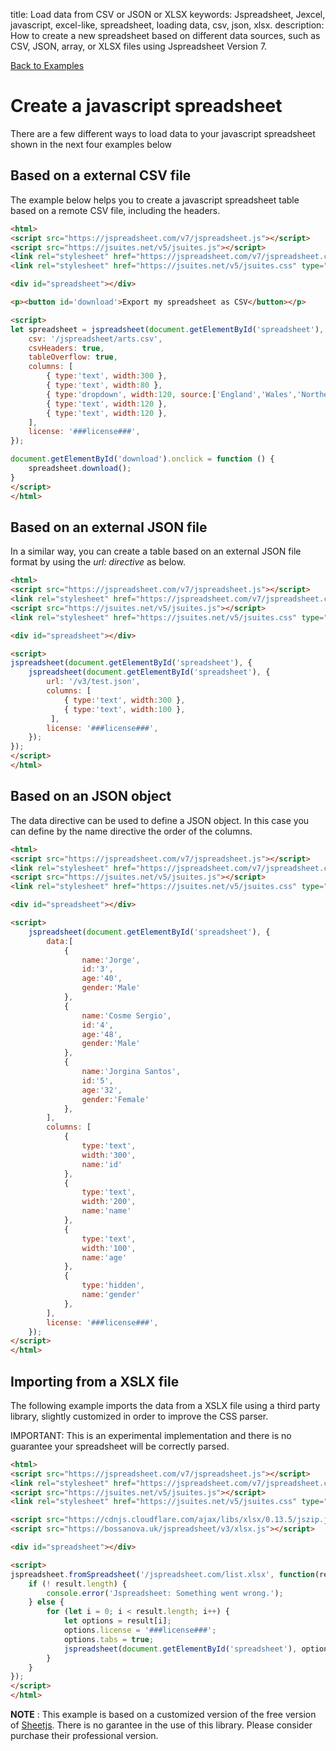 title: Load data from CSV or JSON or XLSX
keywords: Jspreadsheet, Jexcel, javascript, excel-like, spreadsheet, loading data, csv, json, xlsx.
description: How to create a new spreadsheet based on different data sources, such as CSV, JSON, array, or XLSX files using Jspreadsheet Version 7.

[Back to Examples](/docs/v7/examples "Back to the examples section")

# Create a javascript spreadsheet

There are a few different ways to load data to your javascript spreadsheet shown in the next four examples below


## Based on a external CSV file

The example below helps you to create a javascript spreadsheet table based on a remote CSV file, including the headers.

```html
<html>
<script src="https://jspreadsheet.com/v7/jspreadsheet.js"></script>
<script src="https://jsuites.net/v5/jsuites.js"></script>
<link rel="stylesheet" href="https://jspreadsheet.com/v7/jspreadsheet.css" type="text/css" />
<link rel="stylesheet" href="https://jsuites.net/v5/jsuites.css" type="text/css" />

<div id="spreadsheet"></div>

<p><button id='download'>Export my spreadsheet as CSV</button></p>

<script>
let spreadsheet = jspreadsheet(document.getElementById('spreadsheet'), {
    csv: '/jspreadsheet/arts.csv',
    csvHeaders: true,
    tableOverflow: true,
    columns: [
        { type:'text', width:300 },
        { type:'text', width:80 },
        { type:'dropdown', width:120, source:['England','Wales','Northern Ireland','Scotland'] },
        { type:'text', width:120 },
        { type:'text', width:120 },
    ],
    license: '###license###',
});

document.getElementById('download').onclick = function () {
    spreadsheet.download();
}
</script>
</html>
```

## Based on an external JSON file

In a similar way, you can create a table based on an external JSON file format by using the _url: directive_ as below. 

```html
<html>
<script src="https://jspreadsheet.com/v7/jspreadsheet.js"></script>
<link rel="stylesheet" href="https://jspreadsheet.com/v7/jspreadsheet.css" type="text/css" />
<script src="https://jsuites.net/v5/jsuites.js"></script>
<link rel="stylesheet" href="https://jsuites.net/v5/jsuites.css" type="text/css" />

<div id="spreadsheet"></div>

<script>
jspreadsheet(document.getElementById('spreadsheet'), {
    jspreadsheet(document.getElementById('spreadsheet'), {
        url: '/v3/test.json',
        columns: [
            { type:'text', width:300 },
            { type:'text', width:100 },
         ],
        license: '###license###',
    });
});
</script>
</html>
```

## Based on an JSON object

The data directive can be used to define a JSON object. In this case you can define by the name directive the order of the columns.

```html
<html>
<script src="https://jspreadsheet.com/v7/jspreadsheet.js"></script>
<link rel="stylesheet" href="https://jspreadsheet.com/v7/jspreadsheet.css" type="text/css" />
<script src="https://jsuites.net/v5/jsuites.js"></script>
<link rel="stylesheet" href="https://jsuites.net/v5/jsuites.css" type="text/css" />

<div id="spreadsheet"></div>

<script>
    jspreadsheet(document.getElementById('spreadsheet'), {
        data:[
            {
                name:'Jorge',
                id:'3',
                age:'40',
                gender:'Male'
            },
            {
                name:'Cosme Sergio',
                id:'4',
                age:'48',
                gender:'Male'
            },
            {
                name:'Jorgina Santos',
                id:'5',
                age:'32',
                gender:'Female'
            },
        ],
        columns: [
            {
                type:'text',
                width:'300',
                name:'id'
            },
            {
                type:'text',
                width:'200',
                name:'name'
            },
            {
                type:'text',
                width:'100',
                name:'age'
            },
            {
                type:'hidden',
                name:'gender'
            },
        ],
        license: '###license###',
    });
</script>
</html>
```

## Importing from a XSLX file

The following example imports the data from a XSLX file using a third party library, slightly customized in order to improve the CSS parser.

IMPORTANT: This is an experimental implementation and there is no guarantee your spreadsheet will be correctly parsed.

```html
<html>
<script src="https://jspreadsheet.com/v7/jspreadsheet.js"></script>
<link rel="stylesheet" href="https://jspreadsheet.com/v7/jspreadsheet.css" type="text/css" />
<script src="https://jsuites.net/v5/jsuites.js"></script>
<link rel="stylesheet" href="https://jsuites.net/v5/jsuites.css" type="text/css" />

<script src="https://cdnjs.cloudflare.com/ajax/libs/xlsx/0.13.5/jszip.js"></script>
<script src="https://bossanova.uk/jspreadsheet/v3/xlsx.js"></script>

<div id="spreadsheet"></div>

<script>
jspreadsheet.fromSpreadsheet('/jspreadsheet.com/list.xlsx', function(result) {
    if (! result.length) {
        console.error('Jspreadsheet: Something went wrong.');
    } else {
        for (let i = 0; i < result.length; i++) {
            let options = result[i];
            options.license = '###license###';
            options.tabs = true;
            jspreadsheet(document.getElementById('spreadsheet'), options);
        }
    }
});
</script>
</html>
```
 

**NOTE** : This example is based on a customized version of the free version of [Sheetjs](https://sheetjs.com/). There is no garantee in the use of this library. Please consider purchase their professional version.

 
